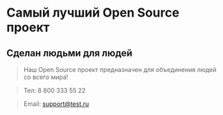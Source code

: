# Самый лучший Open Source проект

## Сделан людьми для людей

> Наш Open Source проект предназначен для объединения людей со всего мира!

> Тел: 8 800 333 55 22

> Email: support@test.ru

